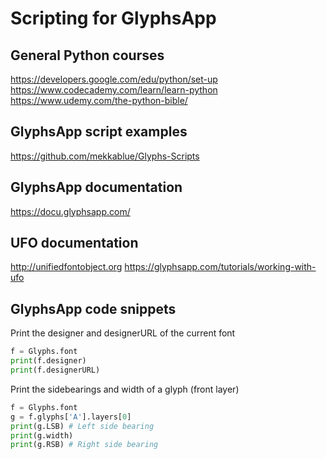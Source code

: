 # Scripting for GlyphsApp

## General Python courses

https://developers.google.com/edu/python/set-up
https://www.codecademy.com/learn/learn-python
https://www.udemy.com/the-python-bible/

## GlyphsApp script examples

https://github.com/mekkablue/Glyphs-Scripts

## GlyphsApp documentation

https://docu.glyphsapp.com/

## UFO documentation

http://unifiedfontobject.org
https://glyphsapp.com/tutorials/working-with-ufo

## GlyphsApp code snippets

Print the designer and designerURL of the current font

~~~ Python
f = Glyphs.font
print(f.designer)
print(f.designerURL)
~~~

Print the sidebearings and width of a glyph (front layer)

~~~ Python
f = Glyphs.font
g = f.glyphs['A'].layers[0]
print(g.LSB) # Left side bearing
print(g.width)
print(g.RSB) # Right side bearing
~~~
